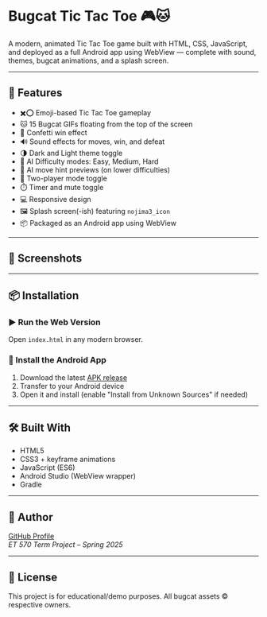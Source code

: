 # Bugcat Tic Tac Toe 🎮🐱

A modern, animated Tic Tac Toe game built with HTML, CSS, JavaScript, and deployed as a full Android app using WebView — complete with sound, themes, bugcat animations, and a splash screen.

---

## 📱 Features

- ✖️⭕ Emoji-based Tic Tac Toe gameplay
- 🐱 15 Bugcat GIFs floating from the top of the screen
- 🎉 Confetti win effect
- 🔊 Sound effects for moves, win, and defeat
- 🌗 Dark and Light theme toggle
- 📶 AI Difficulty modes: Easy, Medium, Hard
- 🧠 AI move hint previews (on lower difficulties)
- 👫 Two-player mode toggle
- ⏱️ Timer and mute toggle
- 💻 Responsive design
- 🖼️ Splash screen(-ish) featuring `nojima3_icon`
- 📦 Packaged as an Android app using WebView

---

## 📸 Screenshots


---

## 📦 Installation

### ▶️ Run the Web Version
Open `index.html` in any modern browser.

### 🤖 Install the Android App
1. Download the latest [APK release](https://github.com/yourusername/yourrepo/releases)
2. Transfer to your Android device
3. Open it and install (enable "Install from Unknown Sources" if needed)

---

## 🛠 Built With

- HTML5
- CSS3 + keyframe animations
- JavaScript (ES6)
- Android Studio (WebView wrapper)
- Gradle

---

## 👤 Author
 
[GitHub Profile](https://github.com/hoshinomegami)  
_ET 570 Term Project – Spring 2025_

---

## 📄 License

This project is for educational/demo purposes. All bugcat assets © respective owners.

